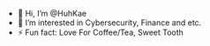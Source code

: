 - 👋 Hi, I’m @HuhKae
- 👀 I’m interested in Cybersecurity, Finance and etc.
- ⚡ Fun fact: Love For Coffee/Tea, Sweet Tooth
